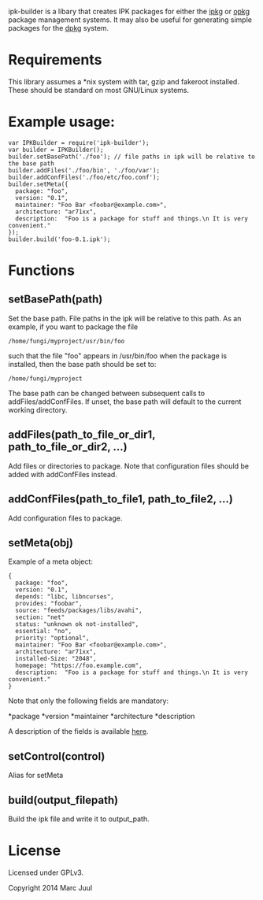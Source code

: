 ipk-builder is a libary that creates IPK packages for either the [ipkg](https://en.wikipedia.org/wiki/Ipkg) or [opkg](https://en.wikipedia.org/wiki/Opkg) package management systems. It may also be useful for generating simple packages for the [dpkg](https://en.wikipedia.org/wiki/Dpkg) system.

# Requirements 

This library assumes a *nix system with tar, gzip and fakeroot installed. These should be standard on most GNU/Linux systems.

# Example usage:

    var IPKBuilder = require('ipk-builder');
    var builder = IPKBuilder();
    builder.setBasePath('./foo'); // file paths in ipk will be relative to the base path
    builder.addFiles('./foo/bin', './foo/var');
    builder.addConfFiles('./foo/etc/foo.conf');
    builder.setMeta({  
      package: "foo",
      version: "0.1",
      maintainer: "Foo Bar <foobar@example.com>",
      architecture: "ar71xx",
      description:  "Foo is a package for stuff and things.\n It is very convenient."
    });
    builder.build('foo-0.1.ipk');

# Functions

## setBasePath(path)

Set the base path. File paths in the ipk will be relative to this path. As an example, if you want to package the file

    /home/fungi/myproject/usr/bin/foo

such that the file "foo" appears in /usr/bin/foo when the package is installed, then the base path should be set to:

    /home/fungi/myproject

The base path can be changed between subsequent calls to addFiles/addConfFiles. If unset, the base path will default to the current working directory.

## addFiles(path_to_file_or_dir1, path_to_file_or_dir2, ...)

Add files or directories to package. Note that configuration files should be added with addConfFiles instead.

## addConfFiles(path_to_file1, path_to_file2, ...)

Add configuration files to package.

## setMeta(obj)

Example of a meta object:

    {  
      package: "foo",
      version: "0.1",
      depends: "libc, libncurses",
      provides: "foobar",
      source: "feeds/packages/libs/avahi",
      section: "net"
      status: "unknown ok not-installed",
      essential: "no",
      priority: "optional",
      maintainer: "Foo Bar <foobar@example.com>",
      architecture: "ar71xx",
      installed-Size: "2048",
      homepage: "https://foo.example.com",
      description:  "Foo is a package for stuff and things.\n It is very convenient."
    }

Note that only the following fields are mandatory:

*package
*version
*maintainer
*architecture
*description

A description of the fields is available [here](https://www.debian.org/doc/debian-policy/ch-controlfields.html).

## setControl(control)

Alias for setMeta

## build(output_filepath) 

Build the ipk file and write it to output_path.

# License

Licensed under GPLv3.

Copyright 2014 Marc Juul
